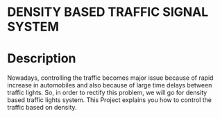 # DENSITY BASED TRAFFIC SIGNAL SYSTEM

# Description

Nowadays, controlling the traffic becomes major issue because of rapid increase in automobiles and also because of large time delays between traffic lights. So, in order to rectify this problem, we will go for density based traffic lights system. This Project explains you how to control the traffic based on density.
